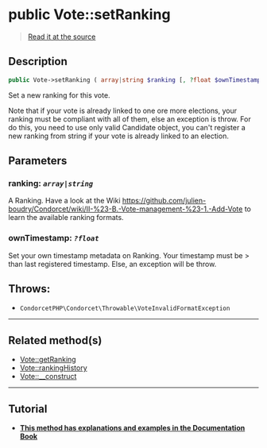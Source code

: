 # public Vote::setRanking

> [Read it at the source](https://github.com/julien-boudry/Condorcet/blob/master/src/Vote.php#L454)

## Description    

```php
public Vote->setRanking ( array|string $ranking [, ?float $ownTimestamp = null] ): static
```

Set a new ranking for this vote.

Note that if your vote is already linked to one ore more elections, your ranking must be compliant with all of them, else an exception is throw. For do this, you need to use only valid Candidate object, you can't register a new ranking from string if your vote is already linked to an election.

## Parameters

### **ranking:** *`array|string`*   
A Ranking. Have a look at the Wiki https://github.com/julien-boudry/Condorcet/wiki/II-%23-B.-Vote-management-%23-1.-Add-Vote to learn the available ranking formats.    

### **ownTimestamp:** *`?float`*   
Set your own timestamp metadata on Ranking. Your timestamp must be > than last registered timestamp. Else, an exception will be throw.    


## Throws:   

* ```CondorcetPHP\Condorcet\Throwable\VoteInvalidFormatException``` 

---------------------------------------

## Related method(s)      

* [Vote::getRanking](/Docs/api-reference/Vote%20Class/Vote--getRanking.md)    
* [Vote::rankingHistory](/Docs/api-reference/Vote%20Class/Vote--rankingHistory.md)    
* [Vote::__construct](/Docs/api-reference/Vote%20Class/Vote--__construct.md)    

---------------------------------------

## Tutorial

* **[This method has explanations and examples in the Documentation Book](https://docs.condorcet.io/book/3.AsPhpLibrary/5.Votes/1.AddVotes)**    
